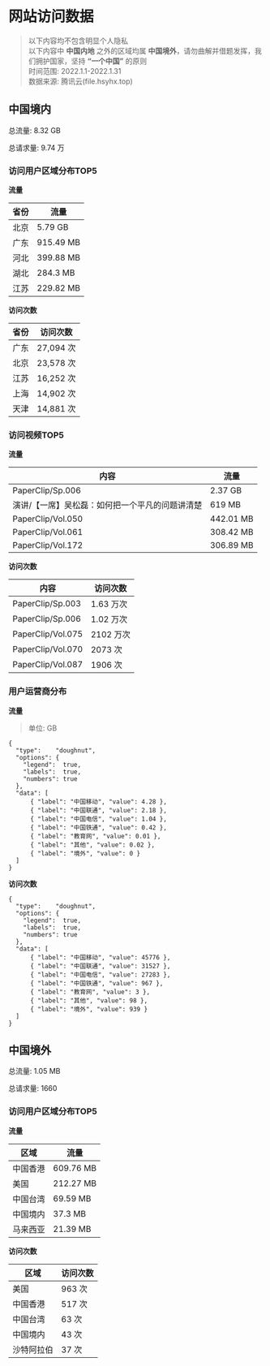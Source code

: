 # 网站访问数据

> 以下内容均不包含明显个人隐私  
以下内容中 **中国内地** 之外的区域均属 **中国境外**，请勿曲解并借题发挥，我们拥护国家，坚持 **“一个中国”** 的原则  
时间范围: 2022.1.1-2022.1.31  
数据来源: 腾讯云(file.hsyhx.top)

## 中国境内

总流量: 8.32 GB

总请求量: 9.74 万

### 访问用户区域分布TOP5

**流量**

| 省份 | 流量      |
| ---- | --------- |
| 北京 | 5.79 GB   |
| 广东 | 915.49 MB |
| 河北 | 399.88 MB |
| 湖北 | 284.3 MB |
| 江苏 | 229.82 MB   |

**访问次数**

| 省份 | 访问次数  |
| ---- | --------- |
| 广东 | 27,094 次 |
| 北京 | 23,578 次 |
| 江苏 | 16,252 次 |
| 上海 | 14,902 次 |
| 天津 | 14,881 次 |

### 访问视频TOP5

**流量**

| 内容              | 流量      |
| ----------------- | --------- |
| PaperClip/Sp.006  | 2.37 GB   |
| 演讲/【一席】吴松磊：如何把一个平凡的问题讲清楚 | 619 MB |
| PaperClip/Vol.050 | 442.01 MB |
| PaperClip/Vol.061 | 308.42 MB |
| PaperClip/Vol.172 | 306.89 MB |

**访问次数**

| 内容              | 访问次数  |
| ----------------- | --------- |
| PaperClip/Sp.003  | 1.63 万次 |
| PaperClip/Sp.006  | 1.02 万次 |
| PaperClip/Vol.075 | 2102 万次 |
| PaperClip/Vol.070 | 2073 次   |
| PaperClip/Vol.087 | 1906 次   |

### 用户运营商分布

**流量**

> 单位: GB

```charty
{
  "type":    "doughnut",
  "options": {
    "legend":  true,
    "labels":  true,
    "numbers": true
  },
  "data": [
      { "label": "中国移动", "value": 4.28 },
      { "label": "中国联通", "value": 2.18 },
      { "label": "中国电信", "value": 1.04 },
      { "label": "中国铁通", "value": 0.42 },
      { "label": "教育网", "value": 0.01 },
      { "label": "其他", "value": 0.02 },
      { "label": "境外", "value": 0 }
  ]
}
```

**访问次数**

```charty
{
  "type":    "doughnut",
  "options": {
    "legend":  true,
    "labels":  true,
    "numbers": true
  },
  "data": [
      { "label": "中国移动", "value": 45776 },
      { "label": "中国联通", "value": 31527 },
      { "label": "中国电信", "value": 27283 },
      { "label": "中国铁通", "value": 967 },
      { "label": "教育网", "value": 3 },
      { "label": "其他", "value": 98 },
      { "label": "境外", "value": 939 }
  ]
}
```

## 中国境外

总流量: 1.05 MB

总请求量: 1660

### 访问用户区域分布TOP5

**流量**

| 区域     | 流量      |
| -------- | --------- |
| 中国香港 | 609.76 MB |
| 美国     | 212.27 MB  |
| 中国台湾 | 69.59 MB  |
| 中国境内 | 37.3 MB  |
| 马来西亚 | 21.39 MB  |

**访问次数**

| 区域     | 访问次数 |
| -------- | -------- |
| 美国      | 963 次    |
| 中国香港   | 517 次     |
| 中国台湾   | 63 次     |
| 中国境内   | 43 次      |
| 沙特阿拉伯 | 37 次      |
